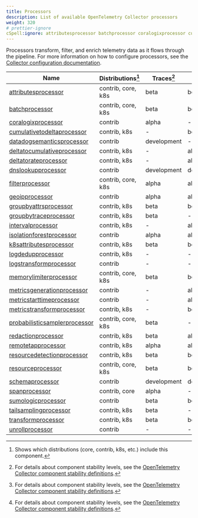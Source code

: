 ```yaml
---
title: Processors
description: List of available OpenTelemetry Collector processors
weight: 320
# prettier-ignore
cSpell:ignore: attributesprocessor batchprocessor coralogixprocessor cumulativetodeltaprocessor datadogsemanticsprocessor deltatocumulativeprocessor deltatorateprocessor dnslookupprocessor filterprocessor geoipprocessor groupbyattrsprocessor groupbytraceprocessor intervalprocessor isolationforestprocessor logdedupprocessor logstransformprocessor memorylimiterprocessor metricsgenerationprocessor metricstarttimeprocessor metricstransformprocessor probabilisticsamplerprocessor redactionprocessor remotetapprocessor resourcedetectionprocessor resourceprocessor sattributesprocessor schemaprocessor spanprocessor sumologicprocessor tailsamplingprocessor transformprocessor unrollprocessor xprocessor
---
```


Processors transform, filter, and enrich telemetry data as it flows through the
pipeline. For more information on how to configure processors, see the
[Collector configuration documentation](/docs/collector/configuration/#processors).

<!-- BEGIN GENERATED: processor-table -->

| Name                                                                                                                                                 | Distributions[^1]  | Traces[^2]  | Metrics[^2] | Logs[^2]    |
| ---------------------------------------------------------------------------------------------------------------------------------------------------- | ------------------ | ----------- | ----------- | ----------- |
| [attributesprocessor](https://github.com/open-telemetry/opentelemetry-collector-contrib/tree/main/processor/attributesprocessor)                     | contrib, core, k8s | beta        | beta        | beta        |
| [batchprocessor](https://github.com/open-telemetry/opentelemetry-collector/tree/main/processor/batchprocessor)                                       | contrib, core, k8s | beta        | beta        | beta        |
| [coralogixprocessor](https://github.com/open-telemetry/opentelemetry-collector-contrib/tree/main/processor/coralogixprocessor)                       | contrib            | alpha       | -           | -           |
| [cumulativetodeltaprocessor](https://github.com/open-telemetry/opentelemetry-collector-contrib/tree/main/processor/cumulativetodeltaprocessor)       | contrib, k8s       | -           | beta        | -           |
| [datadogsemanticsprocessor](https://github.com/open-telemetry/opentelemetry-collector-contrib/tree/main/processor/datadogsemanticsprocessor)         | contrib            | development | -           | -           |
| [deltatocumulativeprocessor](https://github.com/open-telemetry/opentelemetry-collector-contrib/tree/main/processor/deltatocumulativeprocessor)       | contrib, k8s       | -           | alpha       | -           |
| [deltatorateprocessor](https://github.com/open-telemetry/opentelemetry-collector-contrib/tree/main/processor/deltatorateprocessor)                   | contrib, k8s       | -           | alpha       | -           |
| [dnslookupprocessor](https://github.com/open-telemetry/opentelemetry-collector-contrib/tree/main/processor/dnslookupprocessor)                       | contrib            | development | development | development |
| [filterprocessor](https://github.com/open-telemetry/opentelemetry-collector-contrib/tree/main/processor/filterprocessor)                             | contrib, core, k8s | alpha       | alpha       | alpha       |
| [geoipprocessor](https://github.com/open-telemetry/opentelemetry-collector-contrib/tree/main/processor/geoipprocessor)                               | contrib            | alpha       | alpha       | alpha       |
| [groupbyattrsprocessor](https://github.com/open-telemetry/opentelemetry-collector-contrib/tree/main/processor/groupbyattrsprocessor)                 | contrib, k8s       | beta        | beta        | beta        |
| [groupbytraceprocessor](https://github.com/open-telemetry/opentelemetry-collector-contrib/tree/main/processor/groupbytraceprocessor)                 | contrib, k8s       | beta        | -           | -           |
| [intervalprocessor](https://github.com/open-telemetry/opentelemetry-collector-contrib/tree/main/processor/intervalprocessor)                         | contrib, k8s       | -           | alpha       | -           |
| [isolationforestprocessor](https://github.com/open-telemetry/opentelemetry-collector-contrib/tree/main/processor/isolationforestprocessor)           | contrib            | alpha       | alpha       | alpha       |
| [k8sattributesprocessor](https://github.com/open-telemetry/opentelemetry-collector-contrib/tree/main/processor/k8sattributesprocessor)               | contrib, k8s       | beta        | beta        | beta        |
| [logdedupprocessor](https://github.com/open-telemetry/opentelemetry-collector-contrib/tree/main/processor/logdedupprocessor)                         | contrib, k8s       | -           | -           | alpha       |
| [logstransformprocessor](https://github.com/open-telemetry/opentelemetry-collector-contrib/tree/main/processor/logstransformprocessor)               | contrib            | -           | -           | development |
| [memorylimiterprocessor](https://github.com/open-telemetry/opentelemetry-collector/tree/main/processor/memorylimiterprocessor)                       | contrib, core, k8s | beta        | beta        | beta        |
| [metricsgenerationprocessor](https://github.com/open-telemetry/opentelemetry-collector-contrib/tree/main/processor/metricsgenerationprocessor)       | contrib            | -           | alpha       | -           |
| [metricstarttimeprocessor](https://github.com/open-telemetry/opentelemetry-collector-contrib/tree/main/processor/metricstarttimeprocessor)           | contrib            | -           | alpha       | -           |
| [metricstransformprocessor](https://github.com/open-telemetry/opentelemetry-collector-contrib/tree/main/processor/metricstransformprocessor)         | contrib, k8s       | -           | beta        | -           |
| [probabilisticsamplerprocessor](https://github.com/open-telemetry/opentelemetry-collector-contrib/tree/main/processor/probabilisticsamplerprocessor) | contrib, core, k8s | beta        | -           | alpha       |
| [redactionprocessor](https://github.com/open-telemetry/opentelemetry-collector-contrib/tree/main/processor/redactionprocessor)                       | contrib, k8s       | beta        | alpha       | alpha       |
| [remotetapprocessor](https://github.com/open-telemetry/opentelemetry-collector-contrib/tree/main/processor/remotetapprocessor)                       | contrib, k8s       | alpha       | alpha       | alpha       |
| [resourcedetectionprocessor](https://github.com/open-telemetry/opentelemetry-collector-contrib/tree/main/processor/resourcedetectionprocessor)       | contrib, k8s       | beta        | beta        | beta        |
| [resourceprocessor](https://github.com/open-telemetry/opentelemetry-collector-contrib/tree/main/processor/resourceprocessor)                         | contrib, core, k8s | beta        | beta        | beta        |
| [schemaprocessor](https://github.com/open-telemetry/opentelemetry-collector-contrib/tree/main/processor/schemaprocessor)                             | contrib            | development | development | development |
| [spanprocessor](https://github.com/open-telemetry/opentelemetry-collector-contrib/tree/main/processor/spanprocessor)                                 | contrib, core      | alpha       | -           | -           |
| [sumologicprocessor](https://github.com/open-telemetry/opentelemetry-collector-contrib/tree/main/processor/sumologicprocessor)                       | contrib            | beta        | beta        | beta        |
| [tailsamplingprocessor](https://github.com/open-telemetry/opentelemetry-collector-contrib/tree/main/processor/tailsamplingprocessor)                 | contrib, k8s       | beta        | -           | -           |
| [transformprocessor](https://github.com/open-telemetry/opentelemetry-collector-contrib/tree/main/processor/transformprocessor)                       | contrib, k8s       | beta        | beta        | beta        |
| [unrollprocessor](https://github.com/open-telemetry/opentelemetry-collector-contrib/tree/main/processor/unrollprocessor)                             | contrib            | -           | -           | alpha       |

[^1]:
    Shows which distributions (core, contrib, k8s, etc.) include this component.

[^2]:
    For details about component stability levels, see the
    [OpenTelemetry Collector component stability definitions](https://github.com/open-telemetry/opentelemetry-collector/blob/main/docs/component-stability.md).

<!-- END GENERATED: processor-table -->
